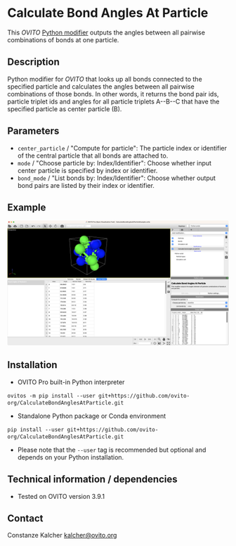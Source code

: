 # Calculate Bond Angles At Particle
This *OVITO* [Python modifier](https://docs.ovito.org/python/introduction/custom_modifiers.html) outputs the angles between all pairwise combinations of bonds at one particle.

## Description
Python modifier for *OVITO* that looks up all bonds connected to the specified particle and calculates the angles between all pairwise combinations of those bonds. In other words, it returns the bond pair ids, particle triplet ids and angles for all particle triplets A--B--C that have the specified particle as center particle (B).

## Parameters 
- `center_particle` / "Compute for particle": The particle index or identifier of the central particle that all bonds are attached to.
- `mode` / "Choose particle by: Index/Identifier": Choose whether input center particle is specified by index or identifier.
- `bond_mode` / "List bonds by: Index/Identifier": Choose whether output bond pairs are listed by their index or identifier.

## Example
![Screenshot of OVITO Pro Desktop application](./Examples/CalculateBondAnglesAtParticleModifier.png)

## Installation
- OVITO Pro built-in Python interpreter
```
ovitos -m pip install --user git+https://github.com/ovito-org/CalculateBondAnglesAtParticle.git
``` 
- Standalone Python package or Conda environment
```
pip install --user git+https://github.com/ovito-org/CalculateBondAnglesAtParticle.git
```
- Please note that the `--user` tag is recommended but optional and depends on your Python installation.

## Technical information / dependencies
- Tested on OVITO version 3.9.1

## Contact
Constanze Kalcher kalcher@ovito.org
